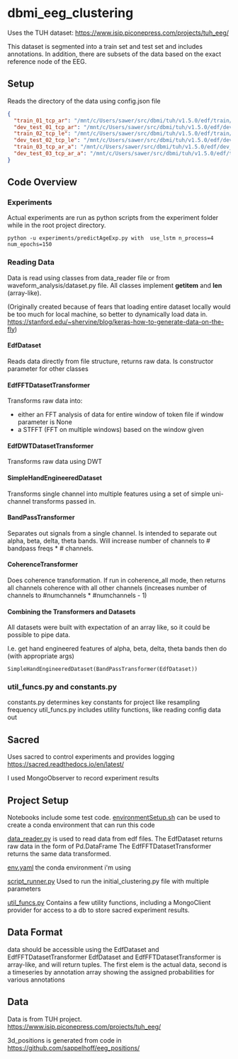 # dbmi_eeg_clustering
Uses the TUH dataset:  https://www.isip.piconepress.com/projects/tuh_eeg/

This dataset is segmented into a train set and test set and includes annotations.
In addition, there are subsets of the data based on the exact reference node of the EEG.

## Setup
Reads the directory of the data using config.json file

``` config.json
{
  "train_01_tcp_ar": "/mnt/c/Users/sawer/src/dbmi/tuh/v1.5.0/edf/train/01_tcp_ar/",
  "dev_test_01_tcp_ar": "/mnt/c/Users/sawer/src/dbmi/tuh/v1.5.0/edf/dev_test/01_tcp_ar/",
  "train_02_tcp_le": "/mnt/c/Users/sawer/src/dbmi/tuh/v1.5.0/edf/train/02_tcp_le/",
  "dev_test_02_tcp_le": "/mnt/c/Users/sawer/src/dbmi/tuh/v1.5.0/edf/dev_test/02_tcp_le/",
  "train_03_tcp_ar_a": "/mnt/c/Users/sawer/src/dbmi/tuh/v1.5.0/edf/dev_test/03_tcp_ar_a/",
  "dev_test_03_tcp_ar_a": "/mnt/c/Users/sawer/src/dbmi/tuh/v1.5.0/edf/train/03_tcp_ar_a/"
}
```

## Code Overview

### Experiments

Actual experiments are run as python scripts from the experiment folder while in the root project directory.

```
python -u experiments/predictAgeExp.py with  use_lstm n_process=4 num_epochs=150
```



### Reading Data
Data is read using classes from data_reader file or from waveform_analysis/dataset.py file. All classes implement __getitem__ and __len__ (array-like).

(Originally created because of fears that loading entire dataset locally would be too much for local machine, so better to dynamically load data in. https://stanford.edu/~shervine/blog/keras-how-to-generate-data-on-the-fly)
#### EdfDataset
Reads data directly from file structure, returns raw data. Is constructor parameter for other classes

#### EdfFFTDatasetTransformer
Transforms raw data into:
* either an FFT analysis of data for entire window of token file if window parameter is None
* a STFFT (FFT on multiple windows) based on the window given

#### EdfDWTDatasetTransformer
Transforms raw data using DWT

#### SimpleHandEngineeredDataset
Transforms single channel into multiple features using a set of simple uni-channel transforms passed in.

#### BandPassTransformer
Separates out signals from a single channel. Is intended to separate out alpha, beta, delta, theta bands. Will increase number of channels to # bandpass freqs * # channels.

#### CoherenceTransformer
Does coherence transformation. If run in coherence_all mode, then returns all channels coherence with all other channels (increases number of channels to #numchannels * #numchannels - 1)

#### Combining the Transformers and Datasets
All datasets were built with expectation of an array like, so it could be possible to pipe data.

I.e. get hand engineered features of alpha, beta, delta, theta bands then do
(with appropriate args)
```
SimpleHandEngineeredDataset(BandPassTransformer(EdfDataset))
```

### util_funcs.py and constants.py
constants.py determines key constants for project like resampling frequency
util_funcs.py includes utility functions, like reading config data out

## Sacred
Uses sacred to control experiments and provides logging
https://sacred.readthedocs.io/en/latest/

I used MongoObserver to record experiment results

## Project Setup
Notebooks include some test code.
[environmentSetup.sh](environmentSetup.sh) can be used to create a conda environment that can run this code

[data_reader.py](data_reader.py) is used to read data from edf files.
The EdfDataset returns raw data in the form of Pd.DataFrame
The EdfFFTDatasetTransformer returns the same data transformed.

[env.yaml](env.yaml)
the conda environment i'm using

[script_runner.py](script_runner.py)
Used to run the initial_clustering.py file with multiple parameters

[util_funcs.py](util_funcs.py)
Contains a few utility functions, including a MongoClient provider for access to
a db to store sacred experiment results.

## Data Format
data should be accessible using the EdfDataset and EdfFFTDatasetTransformer
EdfDataset and EdfFFTDatasetTransformer is array-like, and will return tuples.
The first elem is the actual data, second is a timeseries by annotation array
showing the assigned probabilities for various annotations

## Data
Data is from TUH project.
https://www.isip.piconepress.com/projects/tuh_eeg/

3d_positions is generated from code in https://github.com/sappelhoff/eeg_positions/
